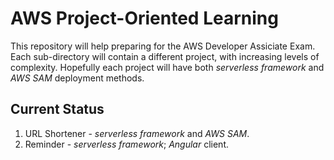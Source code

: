 # AWS Project-Oriented Learning
This repository will help preparing for the AWS Developer Assiciate Exam. Each sub-directory will contain a different project, with increasing levels of complexity.
Hopefully each project will have both _serverless framework_ and _AWS SAM_ deployment methods.

## Current Status
1. URL Shortener - _serverless framework_ and _AWS SAM_.
2. Reminder - _serverless framework_; _Angular_ client.
